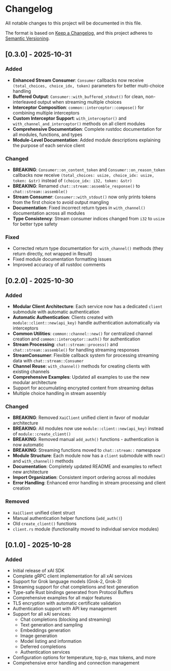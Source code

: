 # Changelog

All notable changes to this project will be documented in this file.

The format is based on [Keep a Changelog](https://keepachangelog.com/en/1.0.0/),
and this project adheres to [Semantic Versioning](https://semver.org/spec/v2.0.0.html).

## [0.3.0] - 2025-10-31

### Added
- **Enhanced Stream Consumer**: `Consumer` callbacks now receive `(total_choices, choice_idx, token)` parameters for better multi-choice handling
- **Buffered Output**: `Consumer::with_buffered_stdout()` for clean, non-interleaved output when streaming multiple choices
- **Interceptor Composition**: `common::interceptor::compose()` for combining multiple interceptors
- **Custom Interceptor Support**: `with_interceptor()` and `with_channel_and_interceptor()` methods on all client modules
- **Comprehensive Documentation**: Complete rustdoc documentation for all modules, functions, and types
- **Module-Level Documentation**: Added module descriptions explaining the purpose of each service client

### Changed
- **BREAKING**: `Consumer::on_content_token` and `Consumer::on_reason_token` callbacks now receive `(total_choices: usize, choice_idx: usize, token: &str)` instead of `(choice_idx: i32, token: &str)`
- **BREAKING**: Renamed `chat::stream::assemble_response()` to `chat::stream::assemble()`
- **Stream Consumer**: `Consumer::with_stdout()` now only prints tokens from the first choice to avoid output mangling
- **Documentation**: Fixed incorrect return types in `with_channel()` documentation across all modules
- **Type Consistency**: Stream consumer indices changed from `i32` to `usize` for better type safety

### Fixed
- Corrected return type documentation for `with_channel()` methods (they return directly, not wrapped in Result)
- Fixed module documentation formatting issues
- Improved accuracy of all rustdoc comments

## [0.2.0] - 2025-10-30

### Added
- **Modular Client Architecture**: Each service now has a dedicated `client` submodule with automatic authentication
- **Automatic Authentication**: Clients created with `module::client::new(api_key)` handle authentication automatically via interceptors
- **Common Utilities**: `common::channel::new()` for centralized channel creation and `common::interceptor::auth()` for authentication
- **Stream Processing**: `chat::stream::process()` and `chat::stream::assemble()` for handling streaming responses
- **StreamConsumer**: Flexible callback system for processing streaming data with `chat::stream::Consumer`
- **Channel Reuse**: `with_channel()` methods for creating clients with existing channels
- **Comprehensive Examples**: Updated all examples to use the new modular architecture
- Support for accumulating encrypted content from streaming deltas
- Multiple choice handling in stream assembly

### Changed
- **BREAKING**: Removed `XaiClient` unified client in favor of modular architecture
- **BREAKING**: All modules now use `module::client::new(api_key)` instead of `module::create_client()`
- **BREAKING**: Removed manual `add_auth()` functions - authentication is now automatic
- **BREAKING**: Streaming functions moved to `chat::stream::` namespace
- **Module Structure**: Each module now has a `client` submodule with `new()` and `with_channel()` methods
- **Documentation**: Completely updated README and examples to reflect new architecture
- **Import Organization**: Consistent import ordering across all modules
- **Error Handling**: Enhanced error handling in stream processing and client creation

### Removed
- `XaiClient` unified client struct
- Manual authentication helper functions (`add_auth()`)
- Old `create_client()` functions
- `client.rs` module (functionality moved to individual service modules)

## [0.1.0] - 2025-10-28

### Added
- Initial release of xAI SDK
- Complete gRPC client implementation for all xAI services
- Support for Grok language models (Grok-2, Grok-3)
- Streaming support for chat completions and text generation
- Type-safe Rust bindings generated from Protocol Buffers
- Comprehensive examples for all major features
- TLS encryption with automatic certificate validation
- Authentication support with API key management
- Support for all xAI services:
  - Chat completions (blocking and streaming)
  - Text generation and sampling
  - Embeddings generation
  - Image generation
  - Model listing and information
  - Deferred completions
  - Authentication services
- Configuration options for temperature, top-p, max tokens, and more
- Comprehensive error handling and connection management
